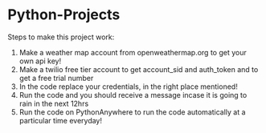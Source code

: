 # Python-Projects
Steps to make this project work:
1. Make a weather map account from openweathermap.org to get your own api key!
2. Make a twilio free tier account to get account_sid and auth_token and to get a free trial number
3. In the code replace your credentials, in the right place mentioned!
4. Run the code and you should receive a message incase it is going to rain in the next 12hrs
5. Run the code on PythonAnywhere to run the code automatically at a particular time everyday!
